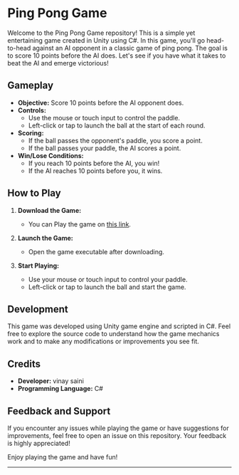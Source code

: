 

# Ping Pong Game

Welcome to the Ping Pong Game repository! This is a simple yet entertaining game created in Unity using C#. In this game, you'll go head-to-head against an AI opponent in a classic game of ping pong. The goal is to score 10 points before the AI does. Let's see if you have what it takes to beat the AI and emerge victorious!

## Gameplay

- **Objective:** Score 10 points before the AI opponent does.
- **Controls:**
  - Use the mouse or touch input to control the paddle.
  - Left-click or tap to launch the ball at the start of each round.
- **Scoring:** 
  - If the ball passes the opponent's paddle, you score a point.
  - If the ball passes your paddle, the AI scores a point.
- **Win/Lose Conditions:**
  - If you reach 10 points before the AI, you win!
  - If the AI reaches 10 points before you, it wins.

## How to Play

1. **Download the Game:**
   - You can Play the game on [this link](https://vinay-saini.itch.io/pin).

2. **Launch the Game:**
   - Open the game executable after downloading.

3. **Start Playing:**
   - Use your mouse or touch input to control your paddle.
   - Left-click or tap to launch the ball and start the game.

## Development

This game was developed using Unity game engine and scripted in C#. Feel free to explore the source code to understand how the game mechanics work and to make any modifications or improvements you see fit.

## Credits

- **Developer:** vinay saini
- **Programming Language:** C#

## Feedback and Support

If you encounter any issues while playing the game or have suggestions for improvements, feel free to open an issue on this repository. Your feedback is highly appreciated!

Enjoy playing the game and have fun!

---
